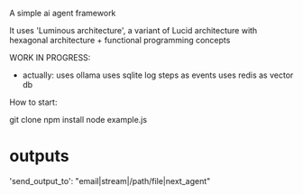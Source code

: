 
A simple ai agent framework

It uses 'Luminous architecture', a variant of Lucid architecture with hexagonal architecture + functional programming concepts

WORK IN PROGRESS:

- actually:
uses ollama
uses sqlite 
log steps as events
uses redis as vector db


How to start:

git clone 
npm install
node example.js


# outputs

'send_output_to': "email|stream|/path/file|next_agent"